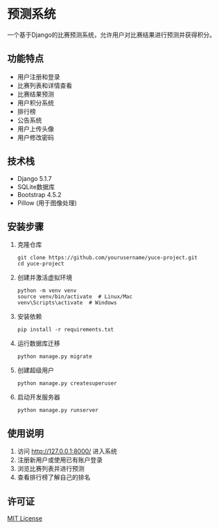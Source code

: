 # 预测系统

一个基于Django的比赛预测系统，允许用户对比赛结果进行预测并获得积分。

## 功能特点

- 用户注册和登录
- 比赛列表和详情查看
- 比赛结果预测
- 用户积分系统
- 排行榜
- 公告系统
- 用户上传头像
- 用户修改密码

## 技术栈

- Django 5.1.7
- SQLite数据库
- Bootstrap 4.5.2
- Pillow (用于图像处理)

## 安装步骤

1. 克隆仓库
   ```
   git clone https://github.com/yourusername/yuce-project.git
   cd yuce-project
   ```

2. 创建并激活虚拟环境
   ```
   python -m venv venv
   source venv/bin/activate  # Linux/Mac
   venv\Scripts\activate  # Windows
   ```

3. 安装依赖
   ```
   pip install -r requirements.txt
   ```

4. 运行数据库迁移
   ```
   python manage.py migrate
   ```

5. 创建超级用户
   ```
   python manage.py createsuperuser
   ```

6. 启动开发服务器
   ```
   python manage.py runserver
   ```

## 使用说明

1. 访问 http://127.0.0.1:8000/ 进入系统
2. 注册新用户或使用已有账户登录
3. 浏览比赛列表并进行预测
4. 查看排行榜了解自己的排名

## 许可证

[MIT License](LICENSE) 
